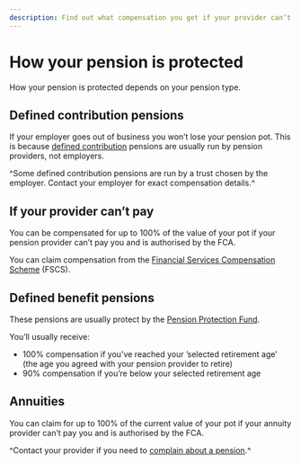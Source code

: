 ```yaml
---
description: Find out what compensation you get if your provider can’t pay your pension or annuity.
---
```

# How your pension is protected

How your pension is protected depends on your pension type.

## Defined contribution pensions

If your employer goes out of business you won’t lose your pension pot. This is because [defined contribution](/pension-types) pensions are usually run by pension providers, not employers.

^Some defined contribution pensions are run by a trust chosen by the employer. Contact your employer for exact compensation details.^

## If your provider can’t pay

You can be compensated for up to 100% of the value of your pot if your pension provider can’t pay you and is authorised by the FCA.

You can claim compensation from the [Financial Services Compensation Scheme](http://www.fscs.org.uk/) (FSCS).

## Defined benefit pensions

These pensions are usually protect by the [Pension Protection Fund](http://www.pensionprotectionfund.org.uk/).

You’ll usually receive:

- 100% compensation if you’ve reached your ’selected retirement age’ (the age you agreed with your pension provider to retire)
- 90% compensation if you’re below your selected retirement age

## Annuities

You can claim for up to 100% of the current value of your pot if your annuity provider can’t pay you and is authorised by the FCA.

^Contact your provider if you need to [complain about a pension](/pension-complaints).^
